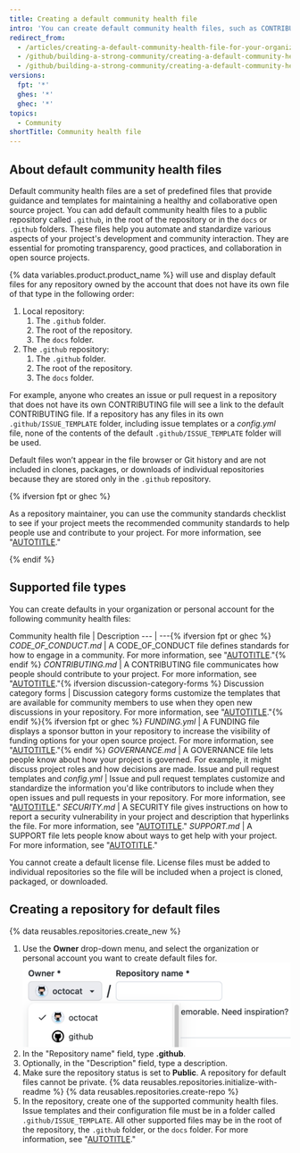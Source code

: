 ```yaml
---
title: Creating a default community health file
intro: 'You can create default community health files, such as CONTRIBUTING and CODE_OF_CONDUCT. Default files will be used for any repository owned by the account that does not contain its own file of that type.'
redirect_from:
  - /articles/creating-a-default-community-health-file-for-your-organization
  - /github/building-a-strong-community/creating-a-default-community-health-file-for-your-organization
  - /github/building-a-strong-community/creating-a-default-community-health-file
versions:
  fpt: '*'
  ghes: '*'
  ghec: '*'
topics:
  - Community
shortTitle: Community health file
---
```


## About default community health files

Default community health files are a set of predefined files that provide guidance and templates for maintaining a healthy and collaborative open source project.
You can add default community health files to a public repository called `.github`, in the root of the repository or in the `docs` or `.github` folders. These files help you automate and standardize various aspects of your project's development and community interaction. They are essential for promoting transparency, good practices, and collaboration in open source projects.

{% data variables.product.product_name %} will use and display default files for any repository owned by the account that does not have its own file of that type in the following order:

1. Local repository:
   1. The `.github` folder.
   1. The root of the repository.
   1. The `docs` folder.
1. The `.github` repository:
   1. The `.github` folder.
   1. The root of the repository.
   1. The `docs` folder.

For example, anyone who creates an issue or pull request in a repository that does not have its own CONTRIBUTING file will see a link to the default CONTRIBUTING file. If a repository has any files in its own `.github/ISSUE_TEMPLATE` folder, including issue templates or a _config.yml_ file, none of the contents of the default `.github/ISSUE_TEMPLATE` folder will be used.

Default files won’t appear in the file browser or Git history and are not included in clones, packages, or downloads of individual repositories because they are stored only in the `.github` repository.

{% ifversion fpt or ghec %}

As a repository maintainer, you can use the community standards checklist to see if your project meets the recommended community standards to help people use and contribute to your project. For more information, see "[AUTOTITLE](/communities/setting-up-your-project-for-healthy-contributions/about-community-profiles-for-public-repositories)."

{% endif %}

## Supported file types

You can create defaults in your organization or personal account for the following community health files:

Community health file | Description
--- | ---{% ifversion fpt or ghec %}
_CODE_OF_CONDUCT.md_ | A CODE_OF_CONDUCT file defines standards for how to engage in a community. For more information, see "[AUTOTITLE](/communities/setting-up-your-project-for-healthy-contributions/adding-a-code-of-conduct-to-your-project)."{% endif %}
_CONTRIBUTING.md_ | A CONTRIBUTING file communicates how people should contribute to your project. For more information, see "[AUTOTITLE](/communities/setting-up-your-project-for-healthy-contributions/setting-guidelines-for-repository-contributors)."{% ifversion discussion-category-forms %}
Discussion category forms | Discussion category forms customize the templates that are available for community members to use when they open new discussions in your repository. For more information, see "[AUTOTITLE](/discussions/managing-discussions-for-your-community/creating-discussion-category-forms)."{% endif %}{% ifversion fpt or ghec %}
_FUNDING.yml_ | A FUNDING file displays a sponsor button in your repository to increase the visibility of funding options for your open source project. For more information, see "[AUTOTITLE](/repositories/managing-your-repositorys-settings-and-features/customizing-your-repository/displaying-a-sponsor-button-in-your-repository)."{% endif %}
_GOVERNANCE.md_ | A GOVERNANCE file lets people know about how your project is governed. For example, it might discuss project roles and how decisions are made.
Issue and pull request templates and _config.yml_ | Issue and pull request templates customize and standardize the information you'd like contributors to include when they open issues and pull requests in your repository. For more information, see "[AUTOTITLE](/communities/using-templates-to-encourage-useful-issues-and-pull-requests/about-issue-and-pull-request-templates)."
_SECURITY.md_ | A SECURITY file gives instructions on how to report a security vulnerability in your project and description that hyperlinks the file. For more information, see "[AUTOTITLE](/code-security/getting-started/adding-a-security-policy-to-your-repository)."
_SUPPORT.md_ | A SUPPORT file lets people know about ways to get help with your project. For more information, see "[AUTOTITLE](/communities/setting-up-your-project-for-healthy-contributions/adding-support-resources-to-your-project)."

You cannot create a default license file. License files must be added to individual repositories so the file will be included when a project is cloned, packaged, or downloaded.

## Creating a repository for default files

{% data reusables.repositories.create_new %}
1. Use the **Owner** drop-down menu, and select the organization or personal account you want to create default files for.
   ![Screenshot of the owner menu for a new {% data variables.product.prodname_dotcom %} repository. The menu shows two options, octocat and github.](/assets/images/help/repository/create-repository-owner.png)
1. In the "Repository name" field, type **.github**.
1. Optionally, in the "Description" field, type a description.
1. Make sure the repository status is set to **Public**. A repository for default files cannot be private.
{% data reusables.repositories.initialize-with-readme %}
{% data reusables.repositories.create-repo %}
1. In the repository, create one of the supported community health files. Issue templates and their configuration file must be in a folder called `.github/ISSUE_TEMPLATE`. All other supported files may be in the root of the repository, the `.github` folder, or the `docs` folder. For more information, see "[AUTOTITLE](/repositories/working-with-files/managing-files/creating-new-files)."
